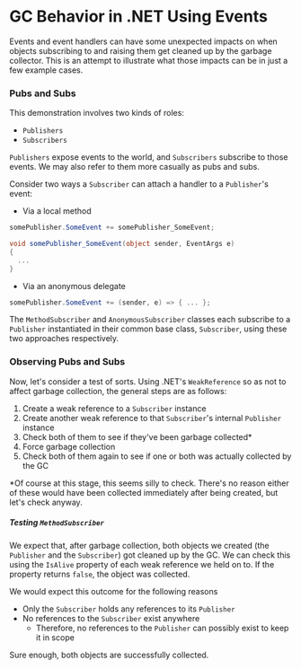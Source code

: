# GC Behavior in .NET Using Events

Events and event handlers can have some unexpected impacts on when objects subscribing to and raising them get cleaned up by the garbage collector. This is an attempt to illustrate what those impacts can be in just a few example cases.  

### Pubs and Subs
This demonstration involves two kinds of roles:
* `Publishers`
* `Subscribers`

`Publishers` expose events to the world, and `Subscribers` subscribe to those events. We may also refer to them more casually as pubs and subs.

Consider two ways a `Subscriber` can attach a handler to a `Publisher`'s event:

* Via a local method
```csharp
somePublisher.SomeEvent += somePublisher_SomeEvent;
```
```csharp
void somePublisher_SomeEvent(object sender, EventArgs e)
{
  ...
}
```
* Via an anonymous delegate
```csharp
somePublisher.SomeEvent += (sender, e) => { ... };
```

The `MethodSubscriber` and `AnonymousSubscriber` classes each subscribe to a `Publisher` instantiated in their common base class, `Subscriber`, using these two approaches respectively.

### Observing Pubs and Subs
Now, let's consider a test of sorts. Using .NET's `WeakReference` so as not to affect garbage collection, the general steps are as follows:

1. Create a weak reference to a `Subscriber` instance
2. Create another weak reference to that `Subscriber`'s internal `Publisher` instance
3. Check both of them to see if they've been garbage collected*
4. Force garbage collection
5. Check both of them again to see if one or both was actually collected by the GC

\*Of course at this stage, this seems silly to check. There's no reason either of these would have been collected immediately after being created, but let's check anyway.

##### Testing `MethodSubscriber`
We expect that, after garbage collection, both objects we created (the `Publisher` and the `Subscriber`) got cleaned up by the GC. We can check this using the `IsAlive` property of each weak reference we held on to. If the property returns `false`, the object was collected.

We would expect this outcome for the following reasons
* Only the `Subscriber` holds any references to its `Publisher`
* No references to the `Subscriber` exist anywhere
  * Therefore, no references to the `Publisher` can possibly exist to keep it in scope

Sure enough, both objects are successfully collected.
  
